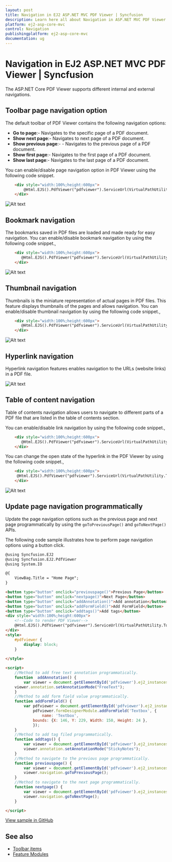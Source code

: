 ```yaml
---
layout: post
title: Navigation in EJ2 ASP.NET MVC PDF Viewer | Syncfusion
description: Learn here all about Navigation in ASP.NET MVC PDF Viewer component of Syncfusion Essential JS 2 and more.
platform: ej2-asp-core-mvc
control: Navigation
publishingplatform: ej2-asp-core-mvc
documentation: ug
---
```


# Navigation in EJ2 ASP.NET MVC PDF Viewer | Syncfusion

The ASP.NET Core PDF Viewer supports different internal and external navigations.

## Toolbar page navigation option

The default toolbar of PDF Viewer contains the following navigation options:

* **Go to page**:- Navigates to the specific page of a PDF document.
* **Show next page**:- Navigates to next page of a PDF document.
* **Show previous page**:- - Navigates to the previous page of a PDF document.
* **Show first page**:-  Navigates to the first page of a PDF document.
* **Show last page**:- Navigates to the last page of a PDF document.

You can enable/disable page navigation option in PDF Viewer using the following code snippet.

```html
    <div style="width:100%;height:600px">
        @Html.EJS().PdfViewer("pdfviewer").ServiceUrl(VirtualPathUtility.ToAbsolute("~/api/PdfViewer/")).EnableNavigation(true).DocumentPath("Hive_Succinctly.pdf").Render()
    </div>
```

![Alt text](./images/navigation.png)

## Bookmark navigation

The bookmarks saved in PDF files are loaded and made ready for easy navigation.
You can enable/disable bookmark navigation by using the following code snippet.,

```html
    <div style="width:100%;height:600px">
       @Html.EJS().PdfViewer("pdfviewer").ServiceUrl(VirtualPathUtility.ToAbsolute("~/api/PdfViewer/")).EnableBookmark(true).DocumentPath("Hive_Succinctly.pdf").Render()
    </div>
```

![Alt text](./images/bookmark.png)

## Thumbnail navigation

Thumbnails is the miniature representation of actual pages in PDF files. This feature displays thumbnails of the pages and allows navigation.
You can enable/disable thumbnail navigation by using the following code snippet.,

```html
    <div style="width:100%;height:600px">
       @Html.EJS().PdfViewer("pdfviewer").ServiceUrl(VirtualPathUtility.ToAbsolute("~/api/PdfViewer/")).EnableThumbnail(true).DocumentPath("Hive_Succinctly.pdf").Render()
    </div>
```

![Alt text](./images/thumbnail.png)

## Hyperlink navigation

Hyperlink navigation features enables navigation to the URLs (website links) in a PDF file.

![Alt text](./images/link.png)

## Table of content navigation

Table of contents navigation allows users to navigate to different parts of a PDF file that are listed in the table of contents section.

You can enable/disable link navigation by using the following code snippet.,

```html
    <div style="width:100%;height:600px">
       @Html.EJS().PdfViewer("pdfviewer").ServiceUrl(VirtualPathUtility.ToAbsolute("~/api/PdfViewer/")).EnableHyperlink(true).DocumentPath("Hive_Succinctly.pdf").Render()
    </div>
```

You can change the open state of the hyperlink in the PDF Viewer by using the following code snippet.,

```html
    <div style="width:100%;height:600px">
     @Html.EJS().PdfViewer("pdfviewer").ServiceUrl(VirtualPathUtility.ToAbsolute("~/api/PdfViewer/")).hyperlinkOpenState(Syncfusion.EJ2.PdfViewer.LinkTarget.NewTab).DocumentPath("Hive_Succinctly.pdf").Render()
    </div>
```

![Alt text](./images/toc.png)

## Update page navigation programmatically

Update the page navigation options such as the previous page and next page programmatically by using the `goToPreviousPage()` and `goToNextPage()` APIs.

The following code sample illustrates how to perform page navigation options using a button click.

```html
@using Syncfusion.EJ2
@using Syncfusion.EJ2.PdfViewer
@using System.IO

@{
    ViewBag.Title = "Home Page";
}

<button type="button" onclick="previouspage()">Previous Page</button>
<button type="button" onclick="nextpage()">Next Page</button>
<button type="button" onclick="addAnnotation()">Add annotation</button>
<button type="button" onclick="addFormField()">Add FormField</button>
<button type="button" onclick="addtags()">Add tags</button>
<div style="width:100%;height:600px">
    <!--Code to render PDF Viewer-->
    @Html.EJS().PdfViewer("pdfviewer").ServiceUrl(VirtualPathUtility.ToAbsolute("~/PdfViewer/")).DocumentPath("PDF Succinctly.pdf").Render()
</div>
<style>
    #pdfviewer {
        display: block;
    }
    
</style>

<script>
    //Method to add free text annotation programmatically.
    function  addAnnotation() {
        var viewer = document.getElementById('pdfviewer').ej2_instances[0];
    viewer.annotation.setAnnotationMode("FreeText");
    }
    //Method to add form field value programmatically.
    function addFormField() {
        var pdfviewer = document.getElementById('pdfviewer').ej2_instances[0];
            pdfviewer.formDesignerModule.addFormField('Textbox', {
                name: 'Textbox',
            bounds: {X: 146, Y: 229, Width: 150, Height: 24 },
            });
    }
    //Method to add tag filed programmatically.
    function addtags() {
        var viewer = document.getElementById('pdfviewer').ej2_instances[0];
        viewer.annotation.setAnnotationMode("StickyNotes");
    }
    //Method to navigate to the previous page programmatically.
    function previouspage() {
        var viewer = document.getElementById('pdfviewer').ej2_instances[0];
        viewer.navigation.goToPreviousPage();
    }
    //Method to navigate to the next page programmatically.
    function nextpage() {
        var viewer = document.getElementById('pdfviewer').ej2_instances[0];
        viewer.navigation.goToNextPage();
    }

</script>
```

[View sample in GitHub](https://github.com/SyncfusionExamples/mvc-pdf-viewer-examples/tree/master/How%20to/Update%20navigation%2C%20annotation%20and%20form%20fields)

## See also

* [Toolbar items](./toolbar)
* [Feature Modules](./feature-module)